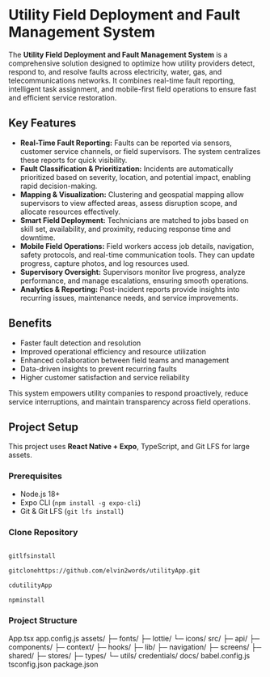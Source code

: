 # Utility Field Deployment and Fault Management System

The **Utility Field Deployment and Fault Management System** is a comprehensive solution designed to optimize how utility providers detect, respond to, and resolve faults across electricity, water, gas, and telecommunications networks. It combines real-time fault reporting, intelligent task assignment, and mobile-first field operations to ensure fast and efficient service restoration.

## Key Features

* **Real-Time Fault Reporting:** Faults can be reported via sensors, customer service channels, or field supervisors. The system centralizes these reports for quick visibility.
* **Fault Classification & Prioritization:** Incidents are automatically prioritized based on severity, location, and potential impact, enabling rapid decision-making.
* **Mapping & Visualization:** Clustering and geospatial mapping allow supervisors to view affected areas, assess disruption scope, and allocate resources effectively.
* **Smart Field Deployment:** Technicians are matched to jobs based on skill set, availability, and proximity, reducing response time and downtime.
* **Mobile Field Operations:** Field workers access job details, navigation, safety protocols, and real-time communication tools. They can update progress, capture photos, and log resources used.
* **Supervisory Oversight:** Supervisors monitor live progress, analyze performance, and manage escalations, ensuring smooth operations.
* **Analytics & Reporting:** Post-incident reports provide insights into recurring issues, maintenance needs, and service improvements.

## Benefits

* Faster fault detection and resolution
* Improved operational efficiency and resource utilization
* Enhanced collaboration between field teams and management
* Data-driven insights to prevent recurring faults
* Higher customer satisfaction and service reliability

This system empowers utility companies to respond proactively, reduce service interruptions, and maintain transparency across field operations.


## Project Setup

This project uses **React Native + Expo**, TypeScript, and Git LFS for large assets.

### Prerequisites

* Node.js 18+
* Expo CLI (`npm install -g expo-cli`)
* Git & Git LFS (`git lfs install`)

### Clone Repository

```bash

gitlfsinstall

gitclonehttps://github.com/elvin2words/utilityApp.git

cdutilityApp

npminstall
```



### Project Structure

App.tsx
app.config.js
assets/
  ├─ fonts/
  ├─ lottie/
  └─ icons/
src/
  ├─ api/
  ├─ components/
  ├─ context/
  ├─ hooks/
  ├─ lib/
  ├─ navigation/
  ├─ screens/
  ├─ shared/
  ├─ stores/
  ├─ types/
  └─ utils/
credentials/
docs/
babel.config.js
tsconfig.json
package.json
